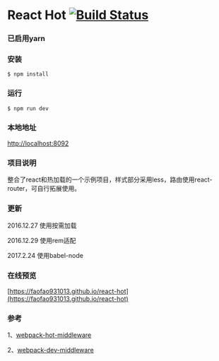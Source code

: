 # React Hot [![Build Status](https://travis-ci.org/FAOfao931013/react-hot.svg?branch=master)](https://travis-ci.org/FAOfao931013/react-hot)

### 已启用yarn

### 安装
```
$ npm install
```

### 运行
```
$ npm run dev
```

### 本地地址
[http://localhost:8092](http://localhost:8092)

### 项目说明
整合了react和热加载的一个示例项目，样式部分采用less，路由使用react-router，可自行拓展使用。

### 更新
2016.12.27 使用按需加载

2016.12.29 使用rem适配

2017.2.24 使用babel-node

### 在线预览
[https://faofao931013.github.io/react-hot](https://faofao931013.github.io/react-hot)

### 参考
1、[webpack-hot-middleware](https://github.com/glenjamin/webpack-hot-middleware)

2、[webpack-dev-middleware](http://webpack.github.io/docs/webpack-dev-middleware.html)